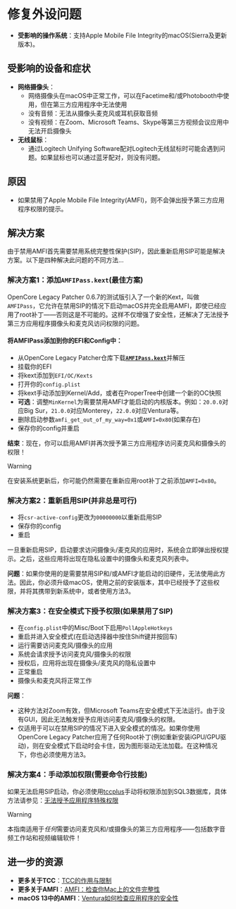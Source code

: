 # 修复外设问题

- **受影响的操作系统**：支持Apple Mobile File Integrity的macOS(Sierra及更新版本)。

## 受影响的设备和症状
- **网络摄像头**：
	- 网络摄像头在macOS中正常工作，可以在Facetime和/或Photobooth中使用，但在第三方应用程序中无法使用
	- 没有音频：无法从摄像头麦克风或耳机获取音频
	- 没有视频：在Zoom、Microsoft Teams、Skype等第三方视频会议应用中无法开启摄像头
- **无线鼠标**：
	- 通过Logitech Unifying Software配对Logitech无线鼠标时可能会遇到问题。如果鼠标也可以通过蓝牙配对，则没有问题。

## 原因
- 如果禁用了Apple Mobile File Integrity(AMFI)，则不会弹出授予第三方应用程序权限的提示。

## 解决方案
由于禁用AMFI首先需要禁用系统完整性保护(SIP)，因此重新启用SIP可能是解决方案。以下是四种解决此问题的不同方法…

### 解决方案1：添加`AMFIPass.kext`(最佳方案)
OpenCore Legacy Patcher 0.6.7的测试版引入了一个新的Kext，叫做`AMFIPass`，它允许在禁用SIP的情况下启动macOS并完全启用AMFI，即使已经应用了root补丁——否则这是不可能的。这样不仅增强了安全性，还解决了无法授予第三方应用程序摄像头和麦克风访问权限的问题。

#### 将AMFIPass添加到你的EFI和Config中：
- 从OpenCore Legacy Patcher仓库下载[**`AMFIPass.kext`**](https://github.com/dortania/OpenCore-Legacy-Patcher/tree/sonoma-development/payloads/Kexts/Acidanthera)并解压
- 挂载你的EFI
- 将kext添加到`EFI/OC/Kexts`
- 打开你的`config.plist`
- 将kext手动添加到Kernel/Add，或者在ProperTree中创建一个新的OC快照
- **可选**：调整`MinKernel`为需要禁用AMFI才能启动的内核版本。例如：`20.0.0`对应Big Sur，`21.0.0`对应Monterey，`22.0.0`对应Ventura等。
- 删除启动参数`amfi_get_out_of_my_way=0x1`或`AMFI=0x80`(如果存在)
- 保存你的config并重启

**结束**：现在，你可以启用AMFI并再次授予第三方应用程序访问麦克风和摄像头的权限！

> [!WARNING]
> 
> 在安装系统更新后，你可能仍然需要在重新应用root补丁之前添加`AMFI=0x80`。

### 解决方案2：重新启用SIP(并非总是可行)

- 将`csr-active-config`更改为`00000000`以重新启用SIP
- 保存你的config
- 重启

一旦重新启用SIP，启动要求访问摄像头/麦克风的应用时，系统会立即弹出授权提示。之后，这些应用将出现在隐私设置中的摄像头和麦克风列表中。

**问题**：如果你使用的是需要禁用SIP和/或AMFI才能启动的旧硬件，无法使用此方法。因此，你必须升级macOS，使用之前的安装版本，其中已经授予了这些权限，并将其携带到新系统中，或者使用方法3。

### 解决方案3：在安全模式下授予权限(如果禁用了SIP)

- 在`config.plist`中的Misc/Boot下启用`PollAppleHotkeys`
- 重启并进入安全模式(在启动选择器中按住Shift键并按回车)
- 运行需要访问麦克风/摄像头的应用
- 系统会请求授予访问麦克风/摄像头的权限
- 授权后，应用将出现在摄像头/麦克风的隐私设置中
- 正常重启
- 摄像头和麦克风将正常工作

**问题**： 

- 这种方法对Zoom有效，但Microsoft Teams在安全模式下无法运行。由于没有GUI，因此无法触发授予应用访问麦克风/摄像头的权限。
- 仅适用于可以在禁用SIP的情况下进入安全模式的情况。如果你使用OpenCore Legacy Patcher应用了任何Root补丁(例如重新安装iGPU/GPU驱动)，则在安全模式下启动时会卡住，因为图形驱动无法加载。在这种情况下，你也必须使用方法3。

### 解决方案4：手动添加权限(需要命令行技能)

如果无法启用SIP启动，你必须使用[tccplus](https://github.com/jslegendre/tccplus/releases)手动将权限添加到SQL3数据库，具体方法请参见：[无法授予应用程序特殊权限](https://dortania.github.io/OpenCore-Legacy-Patcher/ACCEL.html#unable-to-grant-special-permissions-to-apps-ie-camera-access-to-zoom)

> [!WARNING]
> 
> 本指南适用于*任何*需要访问麦克风和/或摄像头的第三方应用程序——包括数字音频工作站和视频编辑软件！

## 进一步的资源

- **更多关于TCC**：[TCC的作用与限制](https://eclecticlight.co/2023/02/10/privacy-what-tcc-does-and-doesnt)
- **更多关于AMFI**：[AMFI：检查你Mac上的文件完整性](https://eclecticlight.co/2018/12/29/amfi-checking-file-integrity-on-your-mac/)
- **macOS 13中的AMFI**：[Ventura如何检查应用程序的安全性](https://eclecticlight.co/2023/03/09/how-does-ventura-check-an-apps-security/)
